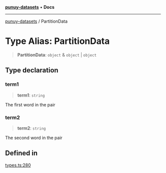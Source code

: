 [**punuy-datasets**](../README.md) • **Docs**

***

[punuy-datasets](../README.md) / PartitionData

# Type Alias: PartitionData

> **PartitionData**: `object` & `object` \| `object`

## Type declaration

### term1

> **term1**: `string`

The first word in the pair

### term2

> **term2**: `string`

The second word in the pair

## Defined in

[types.ts:280](https://github.com/andrefs/punuy-datasets/blob/809444fe382d3f0ba1ea848037012c5c71468437/src/lib/types.ts#L280)
